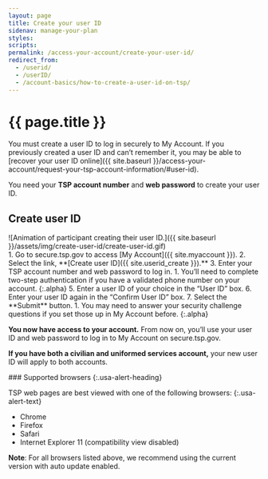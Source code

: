 ```yaml
---
layout: page
title: Create your user ID
sidenav: manage-your-plan
styles:
scripts:
permalink: /access-your-account/create-your-user-id/
redirect_from:
  - /userid/
  - /userID/
  - /account-basics/how-to-create-a-user-id-on-tsp/
---
```


# {{ page.title }}

You must create a <span data-term="User ID" class="js-glossary-toggle term term-end">user ID</span> to log in securely to <span data-term="My Account" class="js-glossary-toggle term term-end">My Account</span>. If you previously created a user ID and can’t remember it, you may be able to [recover your user ID online]({{ site.baseurl }}/access-your-account/request-your-tsp-account-information/#user-id).

You need your **<span data-term="Account Number" class="js-glossary-toggle term term-end">TSP account number</span>** and **<span data-term="Password" class="js-glossary-toggle term term-end">web password</span>** to create your user ID.

## Create user ID

<div class="usa-grid how-to">
<div class="usa-width-one-whole" markdown="1">
![Animation of participant creating their user ID.]({{ site.baseurl }}/assets/img/create-user-id/create-user-id.gif)

<div class="steps" markdown="1">
1. Go to secure.tsp.gov to access [My Account]({{ site.myaccount }}).
2. Select the link, **[Create user ID]({{ site.userid_create }}).**
3. Enter your TSP account number and web password to log in.
   1. You’ll need to complete <span data-term="Two-step authentication" class="js-glossary-toggle term term-end">two-step authentication</span> if you have a validated phone number on your account.
   {:.alpha}
5. Enter a user ID of your choice in the “User ID” box.
6. Enter your user ID again in the “Confirm User ID” box.
7. Select the **Submit** button.
   1. You may need to answer your security challenge questions if you set those up in My Account before.
   {:.alpha}

**You now have access to your account.** From now on, you’ll use your user ID and web password to log in to My Account on secure.tsp.gov.

**If you have both a civilian and uniformed services account,** your new user ID will apply to both accounts.
</div>
</div>
</div>
<!-- END div.usa-grid how-to -->
<div class="usa-alert  usa-alert-info usa-alert-paragraph">
<div class="usa-alert-body" markdown="1">
### Supported browsers
{:.usa-alert-heading}

TSP web pages are best viewed with one of the following browsers:
{:.usa-alert-text}

- Chrome
- Firefox
- Safari
- Internet Explorer 11 (compatibility view disabled)

**Note**: For all browsers listed above, we recommend using the current version with auto update enabled.
</div>
</div>
